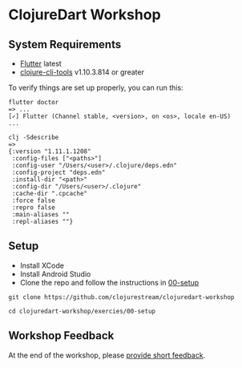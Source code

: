 # ClojureDart Workshop

## System Requirements

- [Flutter][flutter] latest
- [clojure-cli-tools][clojure-cli-tools] v1.10.3.814 or greater

To verify things are set up properly, you can run this:
```
flutter doctor
=> ...
[✓] Flutter (Channel stable, <version>, on <os>, locale en-US)
...
```

```
clj -Sdescribe
=>
{:version "1.11.1.1208"
 :config-files ["<paths>"]
 :config-user "/Users/<user>/.clojure/deps.edn"
 :config-project "deps.edn"
 :install-dir "<path>"
 :config-dir "/Users/<user>/.clojure"
 :cache-dir ".cpcache"
 :force false
 :repro false
 :main-aliases ""
 :repl-aliases ""}
```

## Setup

- Install XCode
- Install Android Studio
- Clone the repo and follow the instructions in [00-setup](exercises/00-setup/README.md)

```
git clone https://github.com/clojurestream/clojuredart-workshop

cd clojuredart-workshop/exercies/00-setup
```

## Workshop Feedback

At the end of the workshop, please [provide short feedback][feedback-form].


[flutter]: https://flutter.dev/docs/get-started/install
[clojure-cli-tools]: https://clojure.org/guides/install_clojure
[feedback-form]: https://forms.gle/h6vd1Gd53RAY1emp6
[android-studio]: https://developer.android.com/studio
